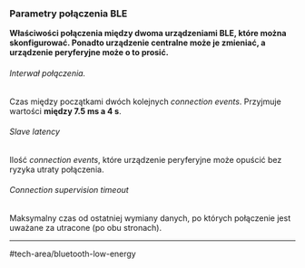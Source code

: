 ### Parametry połączenia BLE
**Właściwości połączenia między dwoma urządzeniami BLE, które można skonfigurować. Ponadto urządzenie centralne może je zmieniać, a urządzenie peryferyjne może o to prosić.**

###### Interwał połączenia.
Czas między początkami dwóch kolejnych *connection events*. Przyjmuje wartości **między 7.5 ms a 4 s**.

###### Slave latency 
Ilość *connection events*, które urządzenie peryferyjne może opuścić bez ryzyka utraty połączenia.

###### Connection supervision timeout
Maksymalny czas od ostatniej wymiany danych, po których połączenie jest uważane za utracone (po obu stronach).

---
#tech-area/bluetooth-low-energy 